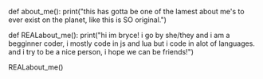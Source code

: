 def about_me():
  print("this has gotta be one of the lamest about me's to ever exist on the planet, like this is SO original.")

def REALabout_me():
   print("hi im bryce! i go by she/they and i am a begginner coder, i mostly code in js and lua but i code in alot of languages. and i try to be a nice person, i hope we can be friends!")

REALabout_me()
